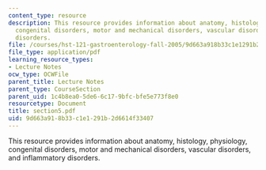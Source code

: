 ```yaml
---
content_type: resource
description: This resource provides information about anatomy, histology, physiology,
  congenital disorders, motor and mechanical disorders, vascular disorders, and inflammatory
  disorders.
file: /courses/hst-121-gastroenterology-fall-2005/9d663a918b33c1e1291b2d6614f33407_section5.pdf
file_type: application/pdf
learning_resource_types:
- Lecture Notes
ocw_type: OCWFile
parent_title: Lecture Notes
parent_type: CourseSection
parent_uid: 1c4b8ea0-5de6-6c17-9bfc-bfe5e773f8e0
resourcetype: Document
title: section5.pdf
uid: 9d663a91-8b33-c1e1-291b-2d6614f33407
---
```

This resource provides information about anatomy, histology, physiology, congenital disorders, motor and mechanical disorders, vascular disorders, and inflammatory disorders.

